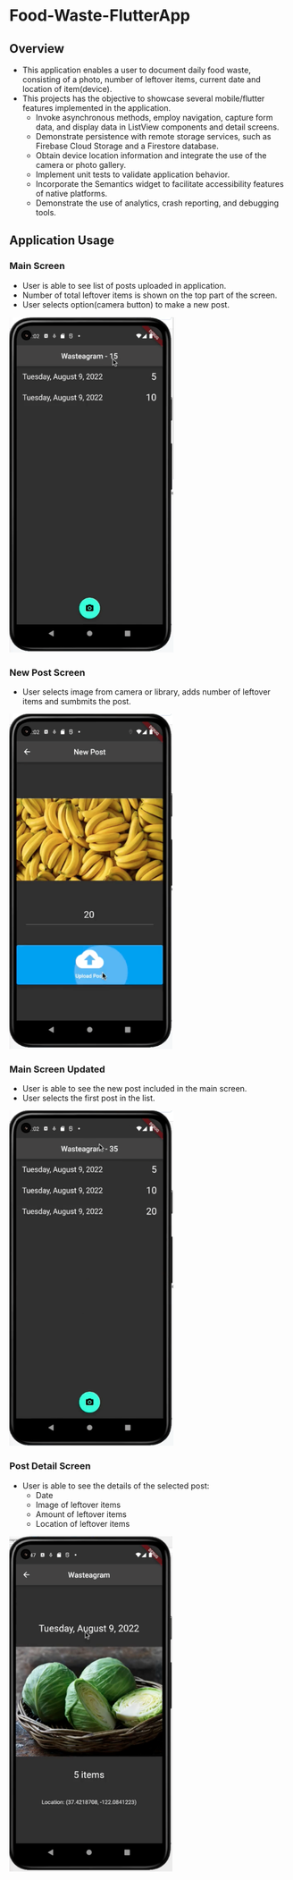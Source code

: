# Food-Waste-FlutterApp

## Overview
- This application enables a user to document daily food waste, consisting of a photo, number of leftover items, current date and location of item(device).
- This projects has the objective to showcase several mobile/flutter features implemented in the application. 
    - Invoke asynchronous methods, employ navigation, capture form data, and display data in ListView components and detail screens.
    - Demonstrate persistence with remote storage services, such as Firebase Cloud Storage and a Firestore database.
    - Obtain device location information and integrate the use of the camera or photo gallery.
    - Implement unit tests to validate application behavior.
    - Incorporate the Semantics widget to facilitate accessibility features of native platforms.
    - Demonstrate the use of analytics, crash reporting, and debugging tools. 

## Application Usage
### Main Screen 
- User is able to see list of posts uploaded in application. 
- Number of total leftover items is shown on the top part of the screen. 
- User selects option(camera button) to make a new post.

<img src="https://github.com/AnnaBKC/Food-Waste-FlutterApp/blob/main/appScreenshots/list-of-posts.png" height=600>

### New Post Screen
- User selects image from camera or library, adds number of leftover items and sumbmits the post.

<img src="https://github.com/AnnaBKC/Food-Waste-FlutterApp/blob/main/appScreenshots/create-new-post.png" height=600>

### Main Screen Updated
- User is able to see the new post included in the main screen.
- User selects the first post in the list.

<img src="https://github.com/AnnaBKC/Food-Waste-FlutterApp/blob/main/appScreenshots/list-of-all-posts.png" height=600>

### Post Detail Screen
- User is able to see the details of the selected post:
    - Date
    - Image of leftover items
    - Amount of leftover items
    - Location of leftover items

<img src="https://github.com/AnnaBKC/Food-Waste-FlutterApp/blob/main/appScreenshots/post-detail-screen.png" height=600>